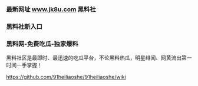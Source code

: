 ### 最新网址 www.jk8u.com 黑料社
### 黑料社新入口
### 黑料网-免费吃瓜-独家爆料
黑料社区是最即时、最迅速的吃瓜平台，不论黑料热瓜，明星绯闻、网黄流出第一时间一手掌握！

https://github.com/91heiliaoshe/91heiliaoshe/wiki
